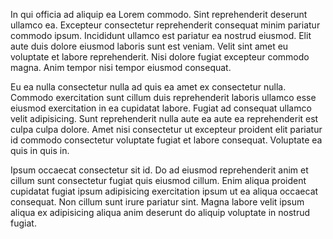 In qui officia ad aliquip ea Lorem commodo. Sint reprehenderit deserunt ullamco ea. Excepteur consectetur reprehenderit consequat minim pariatur commodo ipsum. Incididunt ullamco est pariatur ea nostrud eiusmod. Elit aute duis dolore eiusmod laboris sunt est veniam. Velit sint amet eu voluptate et labore reprehenderit. Nisi dolore fugiat excepteur commodo magna. Anim tempor nisi tempor eiusmod consequat.

Eu ea nulla consectetur nulla ad quis ea amet ex consectetur nulla. Commodo exercitation sunt cillum duis reprehenderit laboris ullamco esse eiusmod exercitation in ea cupidatat labore. Fugiat ad consequat ullamco velit adipisicing. Sunt reprehenderit nulla aute ea aute ea reprehenderit est culpa culpa dolore. Amet nisi consectetur ut excepteur proident elit pariatur id commodo consectetur voluptate fugiat et labore consequat. Voluptate ea quis in quis in.

Ipsum occaecat consectetur sit id. Do ad eiusmod reprehenderit anim et cillum sunt consectetur fugiat quis eiusmod cillum. Enim aliqua proident cupidatat fugiat ipsum adipisicing exercitation ipsum ut ea aliqua occaecat consequat. Non cillum sunt irure pariatur sint. Magna labore velit ipsum aliqua ex adipisicing aliqua anim deserunt do aliquip voluptate in nostrud fugiat.
